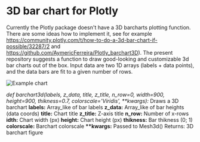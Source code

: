 # 3D bar chart for Plotly

Currently the Plotly package doesn't have a 3D barcharts plotting function. There are some ideas how to implement it, see for example https://community.plotly.com/t/how-to-do-a-3d-bar-chart-if-possible/32287/2 and https://github.com/AymericFerreira/Plotly_barchart3D). The present repository suggests a function to draw good-looking and customizable 3d bar charts out of the box. Input data are two 1D arrays (labels + data points), and the data bars are fit to a given number of rows.

![Example chart](https://github.com/buran21/barchart3d-plotly/blob/master/barchart3d-pop-2007-top10.png?raw=true)

*def barchart3d(labels, z_data, title, z_title,
               n_row=0, width=900, height=900, thikness=0.7, colorscale='Viridis',
               \*\*kwargs):*
    Draws a 3D barchart
    **labels:** Array_like of bar labels
    **z_data:** Array_like of bar heights (data coords)
    **title:** Chart title
    **z_title:** Z-axis title
    **n_row:** Number of x-rows
    **idth:** Chart width (px)
    **height:** Chart height (px)
    **thikness:** Bar thikness (0; 1)
    **colorscale:** Barchart colorscale
    **\*\*kwargs:** Passed to Mesh3d()
    Returns: 3D barchart figure
